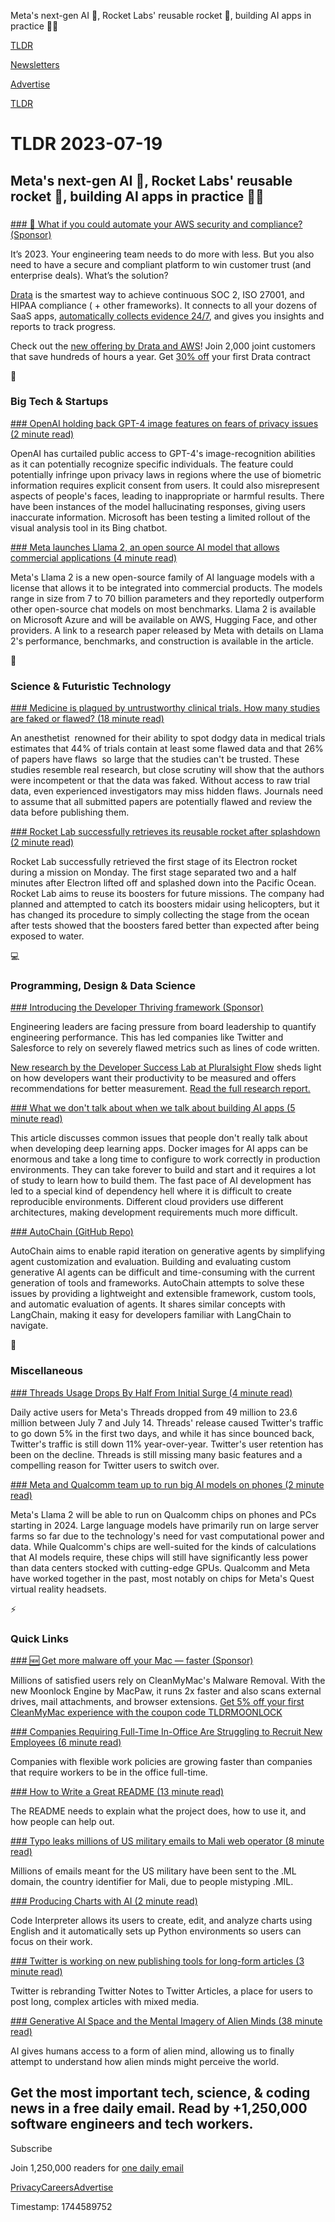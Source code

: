 Meta's next-gen AI 🤖, Rocket Labs' reusable rocket 🚀, building AI apps in practice 👨‍💻

[TLDR](/)

[Newsletters](/newsletters)

[Advertise](https://advertise.tldr.tech/)

[TLDR](/)

# TLDR 2023-07-19

## Meta's next-gen AI 🤖, Rocket Labs' reusable rocket 🚀, building AI apps in practice 👨‍💻

### 

[### 🤔 What if you could automate your AWS security and compliance? (Sponsor)](https://try.drata.com/aws?utm_campaign=DR_part-cap_tldr_all_sec-it_none_none_AMS_USCA_demo_requestdemo&amp;utm_source=tldr&amp;utm_medium=paidnewsletter&amp;utm_content=request-demo_txt_v1&amp;utm_term=USCA_all_sec-it_none_none)

It’s 2023. Your engineering team needs to do more with less. But you also need to have a secure and compliant platform to win customer trust (and enterprise deals). What’s the solution?

[Drata](https://try.drata.com/aws?utm_campaign=DR_part-cap_tldr_all_sec-it_none_none_AMS_USCA_demo_requestdemo&utm_source=tldr&utm_medium=paidnewsletter&utm_content=request-demo_txt_v1&utm_term=USCA_all_sec-it_none_none) is the smartest way to achieve continuous SOC 2, ISO 27001, and HIPAA compliance ( + other frameworks). It connects to all your dozens of SaaS apps, [automatically collects evidence 24/7](https://try.drata.com/aws?utm_campaign=DR_part-cap_tldr_all_sec-it_none_none_AMS_USCA_demo_requestdemo&utm_source=tldr&utm_medium=paidnewsletter&utm_content=request-demo_txt_v1&utm_term=USCA_all_sec-it_none_none), and gives you insights and reports to track progress.

Check out the [new offering by Drata and AWS](https://try.drata.com/aws?utm_campaign=DR_part-cap_tldr_all_sec-it_none_none_AMS_USCA_demo_requestdemo&utm_source=tldr&utm_medium=paidnewsletter&utm_content=request-demo_txt_v1&utm_term=USCA_all_sec-it_none_none)! Join 2,000 joint customers that save hundreds of hours a year. Get [30% off](https://try.drata.com/aws?utm_campaign=DR_part-cap_tldr_all_sec-it_none_none_AMS_USCA_demo_requestdemo&utm_source=tldr&utm_medium=paidnewsletter&utm_content=request-demo_txt_v1&utm_term=USCA_all_sec-it_none_none) your first Drata contract

📱

### Big Tech & Startups

[### OpenAI holding back GPT-4 image features on fears of privacy issues (2 minute read)](https://arstechnica.com/information-technology/2023/07/report-openai-holding-back-gpt-4-image-features-on-fears-of-privacy-issues/?utm_source=tldrnewsletter)

OpenAI has curtailed public access to GPT-4's image-recognition abilities as it can potentially recognize specific individuals. The feature could potentially infringe upon privacy laws in regions where the use of biometric information requires explicit consent from users. It could also misrepresent aspects of people's faces, leading to inappropriate or harmful results. There have been instances of the model hallucinating responses, giving users inaccurate information. Microsoft has been testing a limited rollout of the visual analysis tool in its Bing chatbot.

[### Meta launches Llama 2, an open source AI model that allows commercial applications (4 minute read)](https://arstechnica.com/information-technology/2023/07/meta-launches-llama-2-an-open-source-ai-model-that-allows-commercial-applications/?utm_source=tldrnewsletter)

Meta's Llama 2 is a new open-source family of AI language models with a license that allows it to be integrated into commercial products. The models range in size from 7 to 70 billion parameters and they reportedly outperform other open-source chat models on most benchmarks. Llama 2 is available on Microsoft Azure and will be available on AWS, Hugging Face, and other providers. A link to a research paper released by Meta with details on Llama 2's performance, benchmarks, and construction is available in the article.

🚀

### Science & Futuristic Technology

[### Medicine is plagued by untrustworthy clinical trials. How many studies are faked or flawed? (18 minute read)](https://www.nature.com/articles/d41586-023-02299-w?utm_source=tldrnewsletter)

An anesthetist  renowned for their ability to spot dodgy data in medical trials estimates that 44% of trials contain at least some flawed data and that 26% of papers have flaws  so large that the studies can't be trusted. These studies resemble real research, but close scrutiny will show that the authors were incompetent or that the data was faked. Without access to raw trial data, even experienced investigators may miss hidden flaws. Journals need to assume that all submitted papers are potentially flawed and review the data before publishing them.

[### Rocket Lab successfully retrieves its reusable rocket after splashdown (2 minute read)](https://www.theverge.com/2023/7/18/23798686/rocket-lab-electron-reusable-satellite-launch?utm_source=tldrnewsletter)

Rocket Lab successfully retrieved the first stage of its Electron rocket during a mission on Monday. The first stage separated two and a half minutes after Electron lifted off and splashed down into the Pacific Ocean. Rocket Lab aims to reuse its boosters for future missions. The company had planned and attempted to catch its boosters midair using helicopters, but it has changed its procedure to simply collecting the stage from the ocean after tests showed that the boosters fared better than expected after being exposed to water.

💻

### Programming, Design & Data Science

[### Introducing the Developer Thriving framework (Sponsor)](https://www.pluralsight.com/resource-center/guides/measuring-productivity-for-engineering-teams?utm_source=tldr%20&amp;utm_medium=referral&amp;utm_campaign=developer-experience&amp;utm_term=flow-na-inquiry-tldr-email&amp;utm_content=whitepaper-developer-thriving-study-3)

Engineering leaders are facing pressure from board leadership to quantify engineering performance. This has led companies like Twitter and Salesforce to rely on severely flawed metrics such as lines of code written.

[New research by the Developer Success Lab at Pluralsight Flow](https://www.pluralsight.com/resource-center/guides/measuring-productivity-for-engineering-teams?utm_source=tldr%20&utm_medium=referral&utm_campaign=developer-experience&utm_term=flow-na-inquiry-tldr-email&utm_content=whitepaper-developer-thriving-study-3) sheds light on how developers want their productivity to be measured and offers recommendations for better measurement. [Read the full research report.](https://www.pluralsight.com/resource-center/guides/measuring-productivity-for-engineering-teams?utm_source=tldr%20&utm_medium=referral&utm_campaign=developer-experience&utm_term=flow-na-inquiry-tldr-email&utm_content=whitepaper-developer-thriving-study-3)

[### What we don't talk about when we talk about building AI apps (5 minute read)](https://vickiboykis.com/2023/07/18/what-we-dont-talk-about-when-we-talk-about-building-ai-apps/?utm_source=tldrnewsletter)

This article discusses common issues that people don't really talk about when developing deep learning apps. Docker images for AI apps can be enormous and take a long time to configure to work correctly in production environments. They can take forever to build and start and it requires a lot of study to learn how to build them. The fast pace of AI development has led to a special kind of dependency hell where it is difficult to create reproducible environments. Different cloud providers use different architectures, making development requirements much more difficult.

[### AutoChain (GitHub Repo)](https://github.com/Forethought-Technologies/AutoChain?utm_source=tldrnewsletter)

AutoChain aims to enable rapid iteration on generative agents by simplifying agent customization and evaluation. Building and evaluating custom generative AI agents can be difficult and time-consuming with the current generation of tools and frameworks. AutoChain attempts to solve these issues by providing a lightweight and extensible framework, custom tools, and automatic evaluation of agents. It shares similar concepts with LangChain, making it easy for developers familiar with LangChain to navigate.

🎁

### Miscellaneous

[### Threads Usage Drops By Half From Initial Surge (4 minute read)](https://www.similarweb.com/blog/insights/social-media-news/threads-week/?utm_source=tldrnewsletter)

Daily active users for Meta's Threads dropped from 49 million to 23.6 million between July 7 and July 14. Threads' release caused Twitter's traffic to go down 5% in the first two days, and while it has since bounced back, Twitter's traffic is still down 11% year-over-year. Twitter's user retention has been on the decline. Threads is still missing many basic features and a compelling reason for Twitter users to switch over.

[### Meta and Qualcomm team up to run big AI models on phones (2 minute read)](https://www.cnbc.com/2023/07/18/meta-and-qualcomm-team-up-to-run-big-ai-models-on-phones.html?utm_source=tldrnewsletter)

Meta's Llama 2 will be able to run on Qualcomm chips on phones and PCs starting in 2024. Large language models have primarily run on large server farms so far due to the technology's need for vast computational power and data. While Qualcomm's chips are well-suited for the kinds of calculations that AI models require, these chips will still have significantly less power than data centers stocked with cutting-edge GPUs. Qualcomm and Meta have worked together in the past, most notably on chips for Meta's Quest virtual reality headsets.

⚡

### Quick Links

[### 🆕 Get more malware off your Mac — faster (Sponsor)](https://moonlock.com/moonlock-engine?utm_source=tldr&amp;utm_campaign=tldr-sponsorship)

Millions of satisfied users rely on CleanMyMac's Malware Removal. With the new Moonlock Engine by MacPaw, it runs 2x faster and also scans external drives, mail attachments, and browser extensions. [Get 5% off your first CleanMyMac experience with the coupon code TLDRMOONLOCK](https://moonlock.com/moonlock-engine?utm_source=tldr&utm_campaign=tldr-sponsorship)

[### Companies Requiring Full-Time In-Office Are Struggling to Recruit New Employees (6 minute read)](https://time.com/6294640/remote-work-winning/?utm_source=tldrnewsletter)

Companies with flexible work policies are growing faster than companies that require workers to be in the office full-time.

[### How to Write a Great README (13 minute read)](https://www.appsmith.com/blog/write-a-great-readme?utm_source=tldrnewsletter)

The README needs to explain what the project does, how to use it, and how people can help out.

[### Typo leaks millions of US military emails to Mali web operator (8 minute read)](https://arstechnica.com/information-technology/2023/07/typo-leaks-millions-of-us-military-emails-to-mali-web-operator/?utm_source=tldrnewsletter)

Millions of emails meant for the US military have been sent to the .ML domain, the country identifier for Mali, due to people mistyping .MIL.

[### Producing Charts with AI (2 minute read)](https://tomtunguz.com/data-analysis-gpt/?utm_source=tldrnewsletter)

Code Interpreter allows its users to create, edit, and analyze charts using English and it automatically sets up Python environments so users can focus on their work.

[### Twitter is working on new publishing tools for long-form articles (3 minute read)](https://www.engadget.com/twitter-is-working-on-new-publishing-tools-for-long-form-articles-185302573.html?src=rss?utm_source=tldrnewsletter)

Twitter is rebranding Twitter Notes to Twitter Articles, a place for users to post long, complex articles with mixed media.

[### Generative AI Space and the Mental Imagery of Alien Minds (38 minute read)](https://writings.stephenwolfram.com/2023/07/generative-ai-space-and-the-mental-imagery-of-alien-minds/?utm_source=tldrnewsletter)

AI gives humans access to a form of alien mind, allowing us to finally attempt to understand how alien minds might perceive the world.

## Get the most important tech, science, & coding news in a free daily email. Read by +1,250,000 software engineers and tech workers.

Subscribe

Join 1,250,000 readers for [one daily email](/api/latest/tech)

[Privacy](/privacy)[Careers](https://jobs.ashbyhq.com/tldr.tech)[Advertise](/tech/advertise)

Timestamp: 1744589752